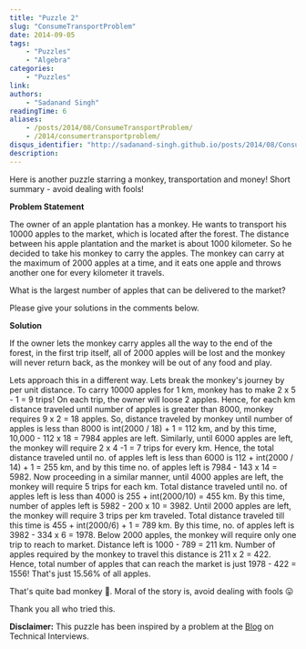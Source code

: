 ```yaml
---
title: "Puzzle 2"
slug: "ConsumeTransportProblem"
date: 2014-09-05
tags:
    - "Puzzles"
    - "Algebra"
categories:
    - "Puzzles"
link:
authors:
    - "Sadanand Singh"
readingTime: 6
aliases:
    - /posts/2014/08/ConsumeTransportProblem/
    - /2014/consumertransportproblem/
disqus_identifier: "http://sadanand-singh.github.io/posts/2014/08/ConsumeTransportProblem/"
description:
---
```


Here is another puzzle starring a monkey, transportation and money!
Short summary - avoid dealing with fools!

<!--more-->

**Problem Statement**

The owner of an apple plantation has a monkey. He wants to transport his
10000 apples to the market, which is located after the forest. The
distance between his apple plantation and the market is about 1000
kilometer. So he decided to take his monkey to carry the apples. The
monkey can carry at the maximum of 2000 apples at a time, and it eats
one apple and throws another one for every kilometer it travels.

What is the largest number of apples that can be delivered to the
market?

Please give your solutions in the comments below.

**Solution**

If the owner lets the monkey carry apples all the way to the end of the
forest, in the first trip itself, all of 2000 apples will be lost and
the monkey will never return back, as the monkey will be out of any food
and play.

Lets approach this in a different way. Lets break the monkey's journey
by per unit distance. To carry 10000 apples for 1 km, monkey has to make
2 x 5 - 1 = 9 trips! On each trip, the owner will loose 2 apples. Hence,
for each km distance traveled until number of apples is greater than
8000, monkey requires 9 x 2 = 18 apples. So, distance traveled by monkey
until number of apples is less than 8000 is int(2000 / 18) + 1 = 112 km,
and by this time, 10,000 - 112 x 18 = 7984 apples are left. Similarly,
until 6000 apples are left, the monkey will require 2 x 4 -1 = 7 trips
for every km. Hence, the total distance traveled until no. of apples
left is less than 6000 is 112 + int(2000 / 14) + 1 = 255 km, and by this
time no. of apples left is 7984 - 143 x 14 = 5982. Now proceeding in a
similar manner, until 4000 apples are left, the monkey will require 5
trips for each km. Total distance traveled until no. of apples left is
less than 4000 is 255 + int(2000/10) = 455 km. By this time, number of
apples left is 5982 - 200 x 10 = 3982. Until 2000 apples are left, the
monkey will require 3 trips per km traveled. Total distance traveled
till this time is 455 + int(2000/6) + 1 = 789 km. By this time, no. of
apples left is 3982 - 334 x 6 = 1978. Below 2000 apples, the monkey will
require only one trip to reach to market. Distance left is 1000 - 789 =
211 km. Number of apples required by the monkey to travel this distance
is 211 x 2 = 422. Hence, total number of apples that can reach the
market is just 1978 - 422 = 1556! That's just 15.56% of all apples.

That's quite bad monkey :see_no_evil:. Moral of the story is, avoid dealing with fools
:stuck_out_tongue:

Thank you all who tried this.

**Disclaimer:** This puzzle has been inspired by a problem at the
[Blog](http://www.mytechinterviews.com/) on Technical Interviews.
